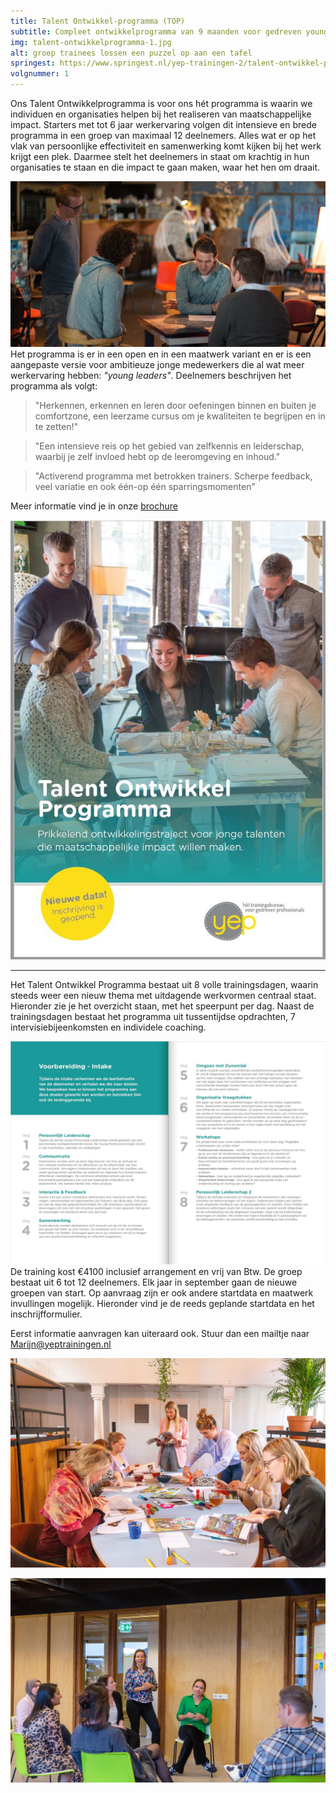 ```yaml
---
title: Talent Ontwikkel-programma (TOP)
subtitle: Compleet ontwikkelprogramma van 9 maanden voor gedreven young professionals.
img: talent-ontwikkelprogramma-1.jpg
alt: groep trainees lossen een puzzel op aan een tafel
springest: https://www.springest.nl/yep-trainingen-2/talent-ontwikkel-programma-top
volgnummer: 1
---
```


Ons Talent Ontwikkelprogramma is voor ons hét programma is waarin we individuen en organisaties helpen bij het realiseren van maatschappelijke impact. Starters met tot 6 jaar werkervaring volgen dit intensieve en brede programma in een groep van maximaal 12 deelnemers. Alles wat er op het vlak van persoonlijke effectiviteit en samenwerking komt kijken bij het werk krijgt een plek. Daarmee stelt het deelnemers in staat om krachtig in hun organisaties te staan en die impact te gaan maken, waar het hen om draait.

![groep TOP](./talent-ontwikkelprogramma-4.jpg)
Het programma is er in een open en in een maatwerk variant en er is een aangepaste versie voor ambitieuze jonge medewerkers die al wat meer werkervaring hebben: _"young leaders"_. Deelnemers beschrijven het programma als volgt:

> "Herkennen, erkennen en leren door oefeningen binnen en buiten je comfortzone, een leerzame cursus om je kwaliteiten te begrijpen en in te zetten!"

> "Een intensieve reis op het gebied van zelfkennis en leiderschap, waarbij je zelf invloed hebt op de leeromgeving en inhoud."

> "Activerend programma met betrokken trainers. Scherpe feedback, veel variatie en ook één-op één sparringsmomenten"

Meer informatie vind je in onze
[brochure](../../Brochure-TOP-YEP.pdf)

[![Brochure Talent OntwikkelProgramma Yep Trainingen](./talent-ontwikkelprogramma-2.jpg)](../../Brochure-TOP-YEP.pdf)

---

Het Talent Ontwikkel Programma bestaat uit 8 volle trainingsdagen, waarin steeds weer een nieuw thema met uitdagende werkvormen centraal staat. Hieronder zie je het overzicht staan, met het speerpunt per dag. Naast de trainingsdagen bestaat het programma uit tussentijdse opdrachten, 7 intervisiebijeenkomsten en individele coaching.

![TOP inhoud](./talent-ontwikkelprogramma-3.jpg) De training kost €4100 inclusief arrangement en vrij van Btw. De groep bestaat uit 6 tot 12 deelnemers. Elk jaar in september gaan de nieuwe groepen van start. Op aanvraag zijn er ook andere startdata en maatwerk invullingen mogelijk. Hieronder vind je de reeds geplande startdata en het inschrijfformulier.

Eerst informatie aanvragen kan uiteraard ook. Stuur dan een mailtje naar Marijn@yeptrainingen.nl

![groep TOP](./talent-ontwikkelprogramma-5.jpg)

![groep TOP](./talent-ontwikkelprogramma-6.jpg)
